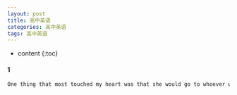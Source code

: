 ```yaml
---
layout: post
title: 高中英语
categories: 高中英语
tags: 高中英语
---
```


* content
{:toc}




#### 1


```html
One thing that most touched my heart was that she would go to whoever was sick and just be with them. 最 让我 感动 的 一 件事 是， 谁 生病 了， 她 就会 去 谁 那儿 并 和他 们 待在 一起。

```
